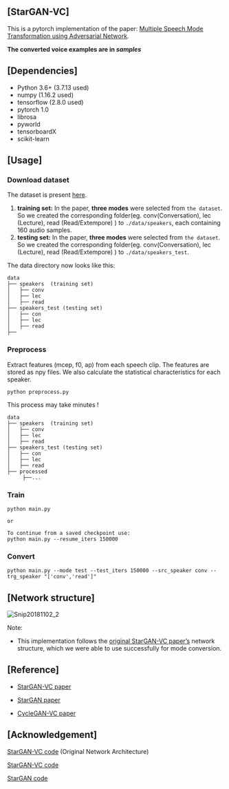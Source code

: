 ## [StarGAN-VC]

This is a pytorch implementation of the paper: [Multiple Speech Mode Transformation using Adversarial Network](https://ieeexplore.ieee.org/document/9986477).

**The converted voice examples are in *samples***



## [Dependencies]
- Python 3.6+ (3.7.13 used)
- numpy (1.16.2 used)
- tensorflow (2.8.0 used)
- pytorch 1.0
- librosa 
- pyworld 
- tensorboardX
- scikit-learn


## [Usage]

### Download dataset


The dataset is present [here](https://drive.google.com/drive/folders/1DI22XoZNRS4p4ek2r-Jv1Lep8byko2uy?usp=share_link).

1. **training set:** In the paper, **three modes** were selected from `the dataset`. So we created the corresponding folder(eg. conv(Conversation), lec (Lecture), read (Read/Extempore) ) to `./data/speakers`, each containing 160 audio samples.
2. **testing set:** In the paper,  **three modes** were selected from `the dataset`. So we created the corresponding folder(eg. conv(Conversation), lec (Lecture), read (Read/Extempore) ) to `./data/speakers_test`.

The data directory now looks like this:

```
data
├── speakers  (training set)
│   ├── conv 
│   ├── lec 
│   ├── read 
├── speakers_test (testing set)
│   ├── con 
│   ├── lec 
│   ├── read 
├──
```

### Preprocess

Extract features (mcep, f0, ap) from each speech clip.  The features are stored as npy files. We also calculate the statistical characteristics for each speaker.

```
python preprocess.py
```

This process may take minutes !

```
data
├── speakers  (training set)
│   ├── conv 
│   ├── lec 
│   ├── read 
├── speakers_test (testing set)
│   ├── con 
│   ├── lec 
│   ├── read 
├── processed
     ├──...
```


### Train

```
python main.py

or

To continue from a saved checkpoint use:
python main.py --resume_iters 150000
```


### Convert



```
python main.py --mode test --test_iters 150000 --src_speaker conv --trg_speaker "['conv','read']"
```


## [Network structure]

![Snip20181102_2](https://github.com/hujinsen/StarGAN-Voice-Conversion/raw/master/imgs/Snip20181102_2.png)


 Note: 
 * This implementation follows the [original StarGAN-VC paper’s](https://arxiv.org/abs/1806.02169) network structure, which we were able to use successfully for mode conversion.
 
 ## [Reference]

* [StarGAN-VC paper](https://arxiv.org/abs/1806.02169)

* [StarGAN paper](https://arxiv.org/abs/1711.09020)

* [CycleGAN-VC paper](https://arxiv.org/abs/1711.11293)

## [Acknowledgement]

[StarGAN-VC code](https://github.com/hujinsen/pytorch-StarGAN-VC) (Original Network Architecture)

[StarGAN-VC code](https://github.com/liusongxiang/StarGAN-Voice-Conversion)

[StarGAN code](https://github.com/yunjey/stargan)
